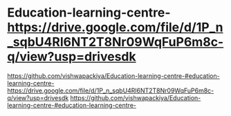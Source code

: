 # Education-learning-centre-https://drive.google.com/file/d/1P_n_sqbU4Rl6NT2T8Nr09WqFuP6m8c-q/view?usp=drivesdk
https://github.com/vishwapackiya/Education-learning-centre-#education-learning-centre-
https://drive.google.com/file/d/1P_n_sqbU4Rl6NT2T8Nr09WqFuP6m8c-q/view?usp=drivesdk
https://github.com/vishwapackiya/Education-learning-centre-#education-learning-centre-
